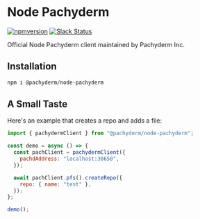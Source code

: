# Node Pachyderm
[![npmversion](https://img.shields.io/npm/v/@pachyderm/node-pachyderm.svg)](https://www.npmjs.com/package/@pachyderm/node-pachyderm)
[![Slack Status](https://badge.slack.pachyderm.io/badge.svg)](http://slack.pachyderm.io)

Official Node Pachyderm client maintained by Pachyderm Inc.
## Installation

```bash
npm i @pachyderm/node-pachyderm
```

## A Small Taste

Here's an example that creates a repo and adds a file:

```javascript
import { pachydermClient } from "@pachyderm/node-pachyderm";

const demo = async () => {
  const pachClient = pachydermClient({
    pachdAddress: "localhost:30650",
  });

  await pachClient.pfs().createRepo({
    repo: { name: "test" },
  });
};

demo();
```
